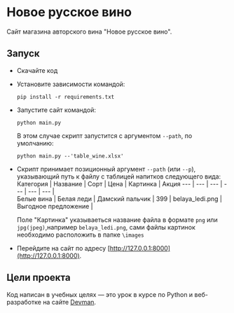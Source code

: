 # Новое русское вино

Сайт магазина авторского вина "Новое русское вино".

## Запуск

- Скачайте код
- Установите зависимости командой:
  ```
  pip install -r requirements.txt
   ```
- Запустите сайт командой:
  ```
  python main.py
  ```
  В этом случае скрипт запустится с аргументом `--path`, по умолчанию:
  ```
  python main.py --'table_wine.xlsx'
  ```
- Скрипт принимает позиционный аргумент `--path` (или `--p`), указывающий путь к файлу с таблицей напитков следующего вида:  
  Категория | Название | Сорт | Цена | Картинка | Акция
  --- | --- | --- | --- | --- | --- |  
  Белые вина | Белая леди | Дамский пальчик | 399 | belaya_ledi.png | Выгодное предложение |  
  
  Поле "Картинка" указываеться название файла в формате `png` или `jpg(jpeg)`,например `belaya_ledi.png`, сами файлы картинок необходимо расположить в папке
  `\images`
  

- Перейдите на сайт по адресу [http://127.0.0.1:8000](http://127.0.0.1:8000).

## Цели проекта

Код написан в учебных целях — это урок в курсе по Python и веб-разработке на сайте [Devman](https://dvmn.org).

